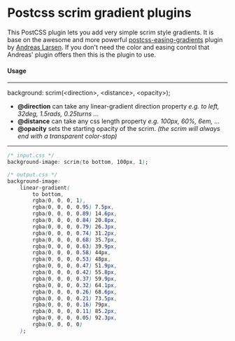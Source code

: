 # Postcss scrim gradient plugins

This PostCSS plugin lets you add very simple scrim style gradients. It is base on the awesome and more powerful [postcss-easing-gradients](https://github.com/larsenwork/postcss-easing-gradients) plugin by [Andreas Larsen](https://github.com/larsenwork). If you don't need the color and easing control that Andreas' plugin offers then this is the plugin to use.

#### Usage
---

background: scrim(&lt;direction&gt;, &lt;distance&gt;, &lt;opacity&gt;);

- **@direction** can take any linear-gradient direction property  _e.g. to left, 32deg, 1.5rads, 0.25turns ..._
- **@distance** can take any css length property  _e.g. 100px, 60%, 6em, ..._
- **@opacity** sets the starting opacity of the scrim.  _(the scrim will always end with a transparent color-stop)_

---

```css
/* input.css */
background-image: scrim(to bottom, 100px, 1);

/* output.css */
background-image:
    linear-gradient(
        to bottom,
        rgba(0, 0, 0, 1),
        rgba(0, 0, 0, 0.95) 7.5px,
        rgba(0, 0, 0, 0.89) 14.6px,
        rgba(0, 0, 0, 0.84) 20.8px,
        rgba(0, 0, 0, 0.79) 26.3px,
        rgba(0, 0, 0, 0.74) 31.2px,
        rgba(0, 0, 0, 0.68) 35.7px,
        rgba(0, 0, 0, 0.63) 39.9px,
        rgba(0, 0, 0, 0.58) 44px,
        rgba(0, 0, 0, 0.53) 48px,
        rgba(0, 0, 0, 0.47) 51.9px,
        rgba(0, 0, 0, 0.42) 55.8px,
        rgba(0, 0, 0, 0.37) 59.9px,
        rgba(0, 0, 0, 0.32) 64.1px,
        rgba(0, 0, 0, 0.26) 68.6px,
        rgba(0, 0, 0, 0.21) 73.5px,
        rgba(0, 0, 0, 0.16) 79px,
        rgba(0, 0, 0, 0.11) 85.2px,
        rgba(0, 0, 0, 0.05) 92.3px,
        rgba(0, 0, 0, 0)
    );
```